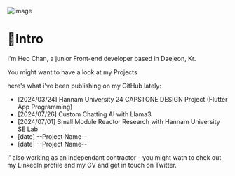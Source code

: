 ![image](https://github.com/chan-kr/chan-kr/assets/173671036/90aa0508-4f64-4227-a52a-b93290c5b4f9)


# 👋Intro

I'm Heo Chan, a junior Front-end developer based in Daejeon, Kr.

You might want to have a look at my Projects

here's what i've been publishing on my GitHub lately:

* [2024/03/24] Hannam University 24 CAPSTONE DESIGN Project (Flutter App Programming)
* [2024/07/26] Custom Chatting AI with Llama3
* [2024/07/01] Small Module Reactor Research with Hannam University SE Lab 
* [date] --Project Name--
* [date] --Project Name--

i' also working as an independant contractor - you might watn to chek out my LinkedIn profile and my CV and get in touch on Twitter.
